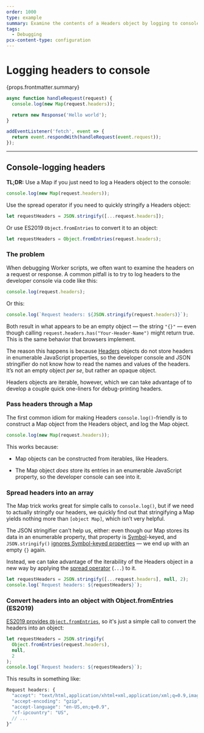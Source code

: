 ```yaml
---
order: 1000
type: example
summary: Examine the contents of a Headers object by logging to console with a Map.
tags:
  - Debugging
pcx-content-type: configuration
---
```


# Logging headers to console

<ContentColumn>
  <p>{props.frontmatter.summary}</p>
</ContentColumn>

```js
async function handleRequest(request) {
  console.log(new Map(request.headers));

  return new Response('Hello world');
}

addEventListener('fetch', event => {
  return event.respondWith(handleRequest(event.request));
});
```

---

<ContentColumn>

## Console-logging headers

**TL;DR:** Use a Map if you just need to log a Headers object to the console:

```js
console.log(new Map(request.headers));
```

Use the spread operator if you need to quickly stringify a Headers object:

```js
let requestHeaders = JSON.stringify([...request.headers]);
```

Or use ES2019 `Object.fromEntries` to convert it to an object:

```js
let requestHeaders = Object.fromEntries(request.headers);
```

### The problem

When debugging Worker scripts, we often want to examine the headers on a request or response. A common pitfall is to try to log headers to the developer console via code like this:

```js
console.log(request.headers);
```

Or this:

```js
console.log(`Request headers: ${JSON.stringify(request.headers)}`);
```

Both result in what appears to be an empty object — the string `"{}"` — even though calling `request.headers.has("Your-Header-Name")` might return true. This is the same behavior that browsers implement.

The reason this happens is because [Headers](https://developer.mozilla.org/en-US/docs/Web/API/Headers) objects do not store headers in enumerable JavaScript properties, so the developer console and JSON stringifier do not know how to read the names and values of the headers. It’s not an empty object _per se_, but rather an opaque object.

Headers objects are iterable, however, which we can take advantage of to develop a couple quick one-liners for debug-printing headers.

### Pass headers through a Map

The first common idiom for making Headers `console.log()`-friendly is to construct a Map object from the Headers object, and log the Map object.

```js
console.log(new Map(request.headers));
```

This works because:

- Map objects can be constructed from iterables, like Headers.

- The Map object _does_ store its entries in an enumerable JavaScript property, so the developer console can see into it.

### Spread headers into an array

The Map trick works great for simple calls to `console.log()`, but if we need to actually stringify our headers, we quickly find out that stringifying a Map yields nothing more than `[object Map]`, which isn’t very helpful.

The JSON stringifier can’t help us, either: even though our Map stores its data in an enumerable property, that property is [Symbol](https://developer.mozilla.org/en-US/docs/Web/JavaScript/Reference/Global_Objects/Symbol)-keyed, and `JSON.stringify()` [ignores Symbol-keyed properties](https://developer.mozilla.org/en-US/docs/Web/JavaScript/Reference/Global_Objects/Symbol#symbols_and_json.stringify) — we end up with an empty `{}` again.

Instead, we can take advantage of the iterability of the Headers object in a new way by applying the [spread operator](https://developer.mozilla.org/en-US/docs/Web/JavaScript/Reference/Operators/Spread_operator) (`...`) to it.

```js
let requestHeaders = JSON.stringify([...request.headers], null, 2);
console.log(`Request headers: ${requestHeaders}`);
```

### Convert headers into an object with Object.fromEntries (ES2019)

[ES2019 provides `Object.fromEntries`](https://github.com/tc39/proposal-object-from-entries), so it's just a simple call to convert the headers into an object:

```js
let requestHeaders = JSON.stringify(
  Object.fromEntries(request.headers),
  null,
  2
);
console.log(`Request headers: ${requestHeaders}`);
```

This results in something like:

```js
Request headers: {
  "accept": "text/html,application/xhtml+xml,application/xml;q=0.9,image/webp,image/apng,*/*;q=0.8",
  "accept-encoding": "gzip",
  "accept-language": "en-US,en;q=0.9",
  "cf-ipcountry": "US",
  // ...
}"
```

</ContentColumn>
